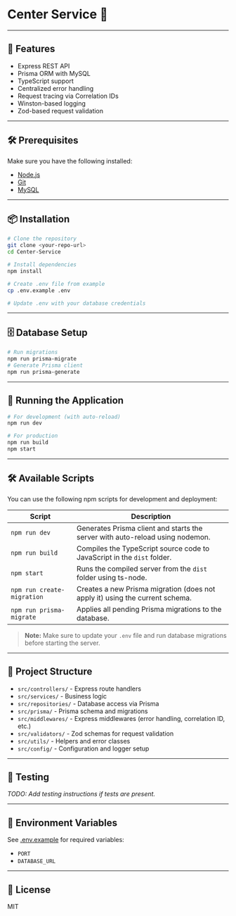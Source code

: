 # Center Service 🏨

---

## 🚀 Features

-   Express REST API
-   Prisma ORM with MySQL
-   TypeScript support
-   Centralized error handling
-   Request tracing via Correlation IDs
-   Winston-based logging
-   Zod-based request validation

---

## 🛠️ Prerequisites

Make sure you have the following installed:

-   [Node.js](https://nodejs.org/)
-   [Git](https://git-scm.com/)
-   [MySQL](https://www.mysql.com/)

---

## 📦 Installation

```bash
# Clone the repository
git clone <your-repo-url>
cd Center-Service

# Install dependencies
npm install

# Create .env file from example
cp .env.example .env

# Update .env with your database credentials
```

---

## 🗄️ Database Setup

```bash
# Run migrations
npm run prisma-migrate
# Generate Prisma client
npm run prisma-generate
```

---

## 🚀 Running the Application

```bash
# For development (with auto-reload)
npm run dev

# For production
npm run build
npm start
```

---

## 🛠️ Available Scripts

You can use the following npm scripts for development and deployment:

| Script              | Description                                                                                   |
|---------------------|----------------------------------------------------------------------------------------------|
| `npm run dev`       | Generates Prisma client and starts the server with auto-reload using nodemon.                |
| `npm run build`     | Compiles the TypeScript source code to JavaScript in the `dist` folder.                      |
| `npm start`         | Runs the compiled server from the `dist` folder using ts-node.                               |
| `npm run create-migration` | Creates a new Prisma migration (does not apply it) using the current schema.          |
| `npm run prisma-migrate`   | Applies all pending Prisma migrations to the database.                                |

> **Note:** Make sure to update your `.env` file and run database migrations before starting the server.

---

## 📖 Project Structure

-   `src/controllers/` - Express route handlers
-   `src/services/` - Business logic
-   `src/repositories/` - Database access via Prisma
-   `src/prisma/` - Prisma schema and migrations
-   `src/middlewares/` - Express middlewares (error handling, correlation ID, etc.)
-   `src/validators/` - Zod schemas for request validation
-   `src/utils/` - Helpers and error classes
-   `src/config/` - Configuration and logger setup

---

## 🧪 Testing

_TODO: Add testing instructions if tests are present._

---

## 📄 Environment Variables

See [.env.example](.env.example) for required variables:

-   `PORT`
-   `DATABASE_URL`

---

## 📝 License

MIT
